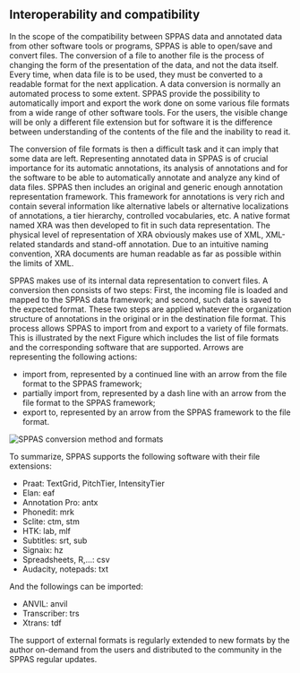 ## Interoperability and compatibility


In the scope of the compatibility between SPPAS data and annotated data from
other software tools or programs, SPPAS is able to open/save and convert
files.
The conversion of a file to another file is the process of changing the form 
of the presentation of the data, and not the data itself. Every time, when 
data file is to be used, they must be converted to a readable format for 
the next application. A data conversion is normally an automated process 
to some extent. 
SPPAS provide the possibility to automatically import and export the work 
done on some various file formats from a wide range of other software tools.
For the users, the visible change will be only a different file extension but
for software it is the difference between understanding of the contents of 
the file and the inability to read it. 

The conversion of file formats is then a difficult task and it can imply that
some data are left.
Representing annotated data in SPPAS is of crucial importance for its 
automatic annotations, its analysis of annotations and for the software 
to be able to automatically annotate and analyze any kind of data files. 
SPPAS then includes an original and generic enough annotation representation 
framework. This framework for annotations is very rich and contain several 
information like alternative labels or alternative localizations of annotations,
a tier hierarchy, controlled vocabularies, etc. 
A native format named XRA was then developed to fit in such data 
representation. The physical level of representation of XRA obviously makes 
use of XML, XML-related standards and stand-off annotation. Due to an 
intuitive naming convention, XRA documents are human readable as far as 
possible within the limits of XML. 

SPPAS makes use of its internal data representation to convert files. 
A conversion then consists of two steps: First, the incoming file is loaded 
and mapped to the SPPAS data framework; and second, such data is saved to 
the expected format. These two steps are applied whatever the organization 
structure of annotations in the original or in the destination file format.
This process allows SPPAS to import from and export to a variety of file 
formats. This is illustrated by the next Figure which includes the list of
file formats and the corresponding software that are supported. Arrows are
representing the following actions:
* import from, represented by a continued line with an arrow from the file format to the SPPAS framework;
* partially import from, represented by a dash line with an arrow from the file format to the SPPAS framework;
* export to, represented by an arrow from the SPPAS framework to the file format.

![SPPAS conversion method and formats](./etc/figures/sppas-formats.png)

To summarize, SPPAS supports the following software with their file extensions:

* Praat: TextGrid, PitchTier, IntensityTier
* Elan: eaf
* Annotation Pro: antx
* Phonedit: mrk
* Sclite: ctm, stm
* HTK: lab, mlf
* Subtitles: srt, sub
* Signaix: hz
* Spreadsheets, R,...: csv
* Audacity, notepads: txt

And the followings can be imported:

* ANVIL: anvil
* Transcriber: trs
* Xtrans: tdf

The support of external formats is regularly extended to new formats by the 
author on-demand from the users and distributed to the community in the SPPAS
regular updates.
